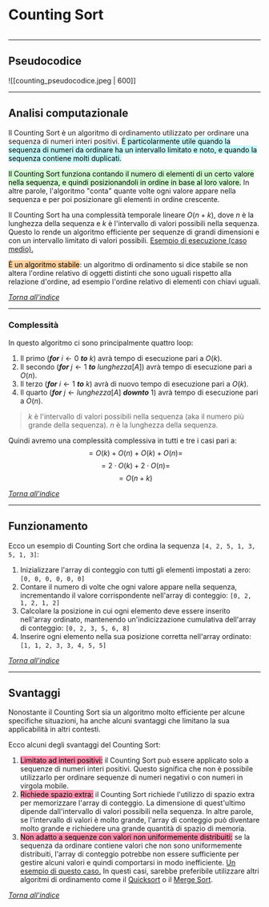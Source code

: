 # Counting Sort
```toc
```
---

## Pseudocodice
![[counting_pseudocodice.jpeg | 600]]

---

## Analisi computazionale
Il Counting Sort è un algoritmo di ordinamento utilizzato per ordinare una sequenza di numeri interi positivi. <mark style="background: #ABF7F7A6;">È particolarmente utile quando la sequenza di numeri da ordinare ha un intervallo limitato e noto, e quando la sequenza contiene molti duplicati.</mark>

<mark style="background: #BBFABBA6;">Il Counting Sort funziona contando il numero di elementi di un certo valore nella sequenza, e quindi posizionandoli in ordine in base al loro valore.</mark> In altre parole, l'algoritmo "conta" quante volte ogni valore appare nella sequenza e per poi posizionare gli elementi in ordine crescente.

Il Counting Sort ha una complessità temporale lineare $O(n + k)$, dove $n$ è la lunghezza della sequenza e $k$ è l'intervallo di valori possibili nella sequenza. Questo lo rende un algoritmo efficiente per sequenze di grandi dimensioni e con un intervallo limitato di valori possibili.
[Esempio di esecuzione (caso medio).](obsidian://open?vault=ASD&file=laboratorio_6cfu%2Fdata%2Fpdf%2Fcounting_sort_caso_medio.pdf)

<mark style="background: #FFB86CA6;">È un algoritmo stabile</mark>: un algoritmo di ordinamento si dice stabile se non altera l'ordine relativo di oggetti distinti che sono uguali rispetto alla relazione d'ordine, ad esempio l'ordine relativo di elementi con chiavi uguali.

[_Torna all'indice_](#counting%20sort)

---

### Complessità
In questo algoritmo ci sono principalmente quattro loop:
1. Il primo (***for*** $i \leftarrow 0$ ***to*** $k$) avrà tempo di esecuzione pari a $O(k)$. 
2. Il secondo (***for*** $j \leftarrow 1$ ***to*** $lunghezza[A]$) avrà tempo di esecuzione pari a $O(n)$.
3. Il terzo (***for*** $i \leftarrow 1$ ***to*** $k$) avrà di nuovo tempo di esecuzione pari a $O(k)$. 
4. Il quarto (***for*** $j \leftarrow lunghezza[A]$ ***downto*** $1$) avrà tempo di esecuzione pari a $O(n)$.

> $k$ è l'intervallo di valori possibili nella sequenza (aka il numero più grande della sequenza).
> $n$ è la lunghezza della sequenza.

Quindi avremo una complessità complessiva in tutti e tre i casi pari a: 
$$=O(k)+O(n)+O(k)+O(n) =$$
$$= 2\cdot O(k)+ 2\cdot O(n) = $$
$$ = O(n+k)$$

[_Torna all'indice_](#counting%20sort)

---

## Funzionamento
Ecco un esempio di Counting Sort che ordina la sequenza `[4, 2, 5, 1, 3, 5, 1, 3]`:
1.  Inizializzare l'array di conteggio con tutti gli elementi impostati a zero: `[0, 0, 0, 0, 0, 0]`
2.  Contare il numero di volte che ogni valore appare nella sequenza, incrementando il valore corrispondente nell'array di conteggio: `[0, 2, 1, 2, 1, 2]`
3.  Calcolare la posizione in cui ogni elemento deve essere inserito nell'array ordinato, mantenendo un'indicizzazione cumulativa dell'array di conteggio: `[0, 2, 3, 5, 6, 8]`
4.  Inserire ogni elemento nella sua posizione corretta nell'array ordinato: `[1, 1, 2, 3, 3, 4, 5, 5]`

[_Torna all'indice_](#counting%20sort)

---

## Svantaggi
Nonostante il Counting Sort sia un algoritmo molto efficiente per alcune specifiche situazioni, ha anche alcuni svantaggi che limitano la sua applicabilità in altri contesti.

Ecco alcuni degli svantaggi del Counting Sort:
1. <mark style="background: #FF5582A6;">Limitato ad interi positivi:</mark> il Counting Sort può essere applicato solo a sequenze di numeri interi positivi. Questo significa che non è possibile utilizzarlo per ordinare sequenze di numeri negativi o con numeri in virgola mobile.
2. <mark style="background: #FF5582A6;">Richiede spazio extra:</mark> il Counting Sort richiede l'utilizzo di spazio extra per memorizzare l'array di conteggio. La dimensione di quest'ultimo dipende dall'intervallo di valori possibili nella sequenza. In altre parole, se l'intervallo di valori è molto grande, l'array di conteggio può diventare molto grande e richiedere una grande quantità di spazio di memoria.
3. <mark style="background: #FF5582A6;">Non adatto a sequenze con valori non uniformemente distribuiti:</mark> se la sequenza da ordinare contiene valori che non sono uniformemente distribuiti, l'array di conteggio potrebbe non essere sufficiente per gestire alcuni valori e quindi comportarsi in modo inefficiente. [Un esempio di questo caso.](obsidian://open?vault=ASD&file=laboratorio_6cfu%2Fdata%2Fpdf%2Fcounting_sort_caso_peggiore.pdf)
	In questi casi, sarebbe preferibile utilizzare altri algoritmi di ordinamento come il [Quicksort](03-quick_sort) o il [Merge Sort](02-merge_sort). 

[_Torna all'indice_](#counting%20sort)
